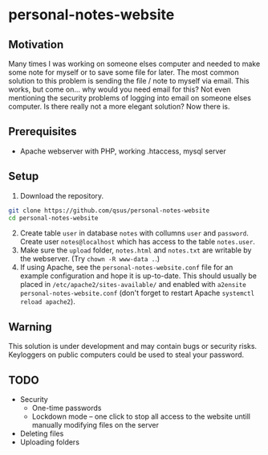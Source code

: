 # personal-notes-website
## Motivation
Many times I was working on someone elses computer and needed to make some note for myself or to save some file for later. The most common solution to this problem is sending the file / note to myself via email. This works, but come on... why would you need email for this? Not even mentioning the security problems of logging into email on someone elses computer. Is there really not a more elegant solution? Now there is.
## Prerequisites
* Apache webserver with PHP, working .htaccess, mysql server
## Setup
1. Download the repository.
```bash
git clone https://github.com/qsus/personal-notes-website
cd personal-notes-website
```
2. Create table `user` in database `notes` with collumns `user` and `password`. Create user `notes@localhost` which has access to the table `notes.user`.
4. Make sure the `upload` folder, `notes.html` and `notes.txt` are writable by the webserver. (Try `chown -R www-data .`.)
5. If using Apache, see the `personal-notes-website.conf` file for an example configuration and hope it is up-to-date. This should usually be placed in `/etc/apache2/sites-available/` and enabled with `a2ensite personal-notes-website.conf` (don't forget to restart Apache `systemctl reload apache2`).
## Warning
This solution is under development and may contain bugs or security risks. Keyloggers on public computers could be used to steal your password.
## TODO
* Security
	* One-time passwords
	* Lockdown mode – one click to stop all access to the website untill manually modifying files on the server
* Deleting files
* Uploading folders